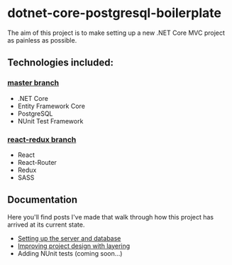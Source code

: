# dotnet-core-postgresql-boilerplate

The aim of this project is to make setting up a new .NET Core MVC project as painless as possible.

## Technologies included:

### [master branch](https://github.com/mzrimsek/dotnet-core-postgresql-boilerplate/tree/master)
* .NET Core
* Entity Framework Core
* PostgreSQL
* NUnit Test Framework

### [react-redux branch](https://github.com/mzrimsek/dotnet-core-postgresql-boilerplate/tree/react-redux)
* React
* React-Router
* Redux
* SASS

## Documentation
Here you'll find posts I've made that walk through how this project has arrived at its current state.  

* [Setting up the server and database](https://medium.com/@mikezrimsek/setting-up-a-net-core-server-with-entity-framework-core-using-a-postgresql-database-242438f7d9c3)
* [Improving project design with layering](https://medium.com/@mikezrimsek/using-layering-to-improve-your-projects-underlying-design-b3c596f8f349)
* Adding NUnit tests (coming soon...)